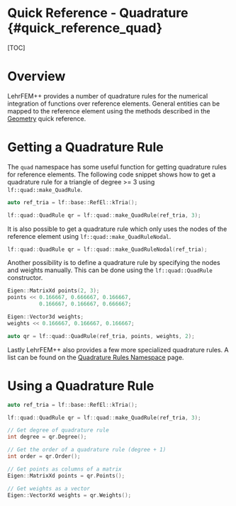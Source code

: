 # Quick Reference - Quadrature {#quick_reference_quad}

[TOC]

# Overview

LehrFEM++ provides a number of quadrature rules for the numerical integration of functions over reference elements. General entities can be mapped to the reference element using the methods described in the [Geometry](quick_reference_geometry.md) quick reference.

# Getting a Quadrature Rule
The `quad` namespace has some useful function for getting quadrature rules for reference elements. The following code snippet shows how to get a quadrature rule for a triangle of degree >= 3 using `lf::quad::make_QuadRule`.

```cpp
auto ref_tria = lf::base::RefEl::kTria();

lf::quad::QuadRule qr = lf::quad::make_QuadRule(ref_tria, 3);
```

It is also possible to get a quadrature rule which only uses the nodes of the reference element using `lf::quad::make_QuadRuleNodal`.

```cpp
lf::quad::QuadRule qr = lf::quad::make_QuadRuleNodal(ref_tria);
```

Another possibility is to define a quadrature rule by specifying the nodes and weights manually. This can be done using the `lf::quad::QuadRule` constructor.

```cpp
Eigen::MatrixXd points(2, 3);
points << 0.166667, 0.666667, 0.166667,
          0.166667, 0.166667, 0.666667;

Eigen::Vector3d weights;
weights << 0.166667, 0.166667, 0.166667;

auto qr = lf::quad::QuadRule(ref_tria, points, weights, 2);
```

Lastly LehrFEM++ also provides a few more specialized quadrature rules. A list can be found on the [Quadrature Rules Namespace](namespacelf_1_1quad.html) page.

# Using a Quadrature Rule

```cpp
auto ref_tria = lf::base::RefEl::kTria();

lf::quad::QuadRule qr = lf::quad::make_QuadRule(ref_tria, 3);

// Get degree of quadrature rule
int degree = qr.Degree();

// Get the order of a quadrature rule (degree + 1)
int order = qr.Order();

// Get points as columns of a matrix
Eigen::MatrixXd points = qr.Points();

// Get weights as a vector
Eigen::VectorXd weights = qr.Weights();
```

